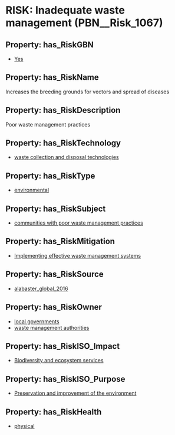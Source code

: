# RISK: __Inadequate waste management__ (PBN__Risk_1067)

## Property: has_RiskGBN

* [Yes](PBN__RiskGBN_1)

## Property: has_RiskName

Increases the breeding grounds for vectors and spread of diseases

## Property: has_RiskDescription

Poor waste management practices

## Property: has_RiskTechnology

* [waste collection and disposal technologies](PBN__Technology_92)

## Property: has_RiskType

* [environmental](PBN__RiskType_0)

## Property: has_RiskSubject

* [communities with poor waste management practices](PBN__Stakeholder_591)

## Property: has_RiskMitigation

* [Implementing effective waste management systems](PBN__RiskMitigation_1506)

## Property: has_RiskSource

* [alabaster_global_2016](PBN__Article_132)

## Property: has_RiskOwner

* [local governments](PBN__Stakeholder_568)
* [waste management authorities](PBN__Stakeholder_592)

## Property: has_RiskISO_Impact

* [Biodiversity and ecosystem services](PBN__RiskISO_Purpose_4)

## Property: has_RiskISO_Purpose

* [Preservation and improvement of the environment](PBN__RiskISO_Impact_6)

## Property: has_RiskHealth

* [physical](PBN__RiskHealth_0)

